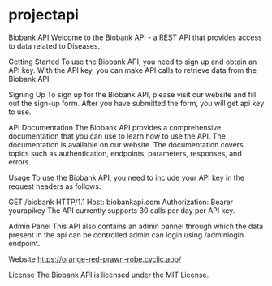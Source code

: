 # projectapi

Biobank API
Welcome to the Biobank API - a REST API that provides access to data related to Diseases.

Getting Started
To use the Biobank API, you need to sign up and obtain an API key. With the API key, you can make API calls to retrieve data from the Biobank API.

Signing Up
To sign up for the Biobank API, please visit our website and fill out the sign-up form. After you have submitted the form, you will get api key to use.

API Documentation
The Biobank API provides a comprehensive documentation that you can use to learn how to use the API. The documentation is available on our website. The documentation covers topics such as authentication, endpoints, parameters, responses, and errors.

Usage
To use the Biobank API, you need to include your API key in the request headers as follows:

GET /biobank HTTP/1.1
Host: biobankapi.com
Authorization: Bearer yourapikey
The API currently supports 30 calls per day per API key.

Admin Panel
This API also contains an admin pannel through which the data present in the api can be controlled admin can login using /adminlogin endpoint.

Website
https://orange-red-prawn-robe.cyclic.app/



License
The Biobank API is licensed under the MIT License.




